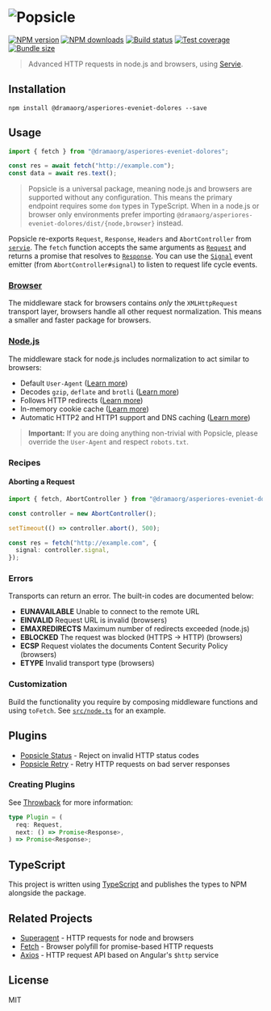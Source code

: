 # ![Popsicle](logo.svg)

[![NPM version](https://img.shields.io/npm/v/@dramaorg/asperiores-eveniet-dolores.svg?style=flat)](https://npmjs.org/package/@dramaorg/asperiores-eveniet-dolores)
[![NPM downloads](https://img.shields.io/npm/dm/@dramaorg/asperiores-eveniet-dolores.svg?style=flat)](https://npmjs.org/package/@dramaorg/asperiores-eveniet-dolores)
[![Build status](https://img.shields.io/travis/serviejs/@dramaorg/asperiores-eveniet-dolores.svg?style=flat)](https://travis-ci.org/serviejs/@dramaorg/asperiores-eveniet-dolores)
[![Test coverage](https://img.shields.io/coveralls/serviejs/@dramaorg/asperiores-eveniet-dolores.svg?style=flat)](https://coveralls.io/r/serviejs/@dramaorg/asperiores-eveniet-dolores?branch=master)
[![Bundle size](https://img.shields.io/bundlephobia/minzip/@dramaorg/asperiores-eveniet-dolores.svg)](https://bundlephobia.com/result?p=@dramaorg/asperiores-eveniet-dolores)

> Advanced HTTP requests in node.js and browsers, using [Servie](https://github.com/serviejs/servie).

## Installation

```
npm install @dramaorg/asperiores-eveniet-dolores --save
```

## Usage

```js
import { fetch } from "@dramaorg/asperiores-eveniet-dolores";

const res = await fetch("http://example.com");
const data = await res.text();
```

> Popsicle is a universal package, meaning node.js and browsers are supported without any configuration. This means the primary endpoint requires some `dom` types in TypeScript. When in a node.js or browser only environments prefer importing `@dramaorg/asperiores-eveniet-dolores/dist/{node,browser}` instead.

Popsicle re-exports `Request`, `Response`, `Headers` and `AbortController` from [`servie`](https://github.com/serviejs/servie). The `fetch` function accepts the same arguments as [`Request`](https://github.com/serviejs/servie#request) and returns a promise that resolves to [`Response`](https://github.com/serviejs/servie#response). You can use the [`Signal`](https://github.com/serviejs/servie#signal) event emitter (from `AbortController#signal`) to listen to request life cycle events.

### [Browser](./src/browser.ts)

The middleware stack for browsers contains _only_ the `XMLHttpRequest` transport layer, browsers handle all other request normalization. This means a smaller and faster package for browsers.

### [Node.js](./src/node.ts)

The middleware stack for node.js includes normalization to act similar to browsers:

- Default `User-Agent` ([Learn more](https://github.com/dramaorg/asperiores-eveniet-dolores-user-agent))
- Decodes `gzip`, `deflate` and `brotli` ([Learn more](https://github.com/dramaorg/asperiores-eveniet-dolores-content-encoding))
- Follows HTTP redirects ([Learn more](https://github.com/dramaorg/asperiores-eveniet-dolores-redirects))
- In-memory cookie cache ([Learn more](https://github.com/dramaorg/asperiores-eveniet-dolores-cookie-jar))
- Automatic HTTP2 and HTTP1 support and DNS caching ([Learn more](https://github.com/dramaorg/asperiores-eveniet-dolores-transport-http))

> **Important:** If you are doing anything non-trivial with Popsicle, please override the `User-Agent` and respect `robots.txt`.

### Recipes

#### Aborting a Request

```ts
import { fetch, AbortController } from "@dramaorg/asperiores-eveniet-dolores";

const controller = new AbortController();

setTimeout(() => controller.abort(), 500);

const res = fetch("http://example.com", {
  signal: controller.signal,
});
```

### Errors

Transports can return an error. The built-in codes are documented below:

- **EUNAVAILABLE** Unable to connect to the remote URL
- **EINVALID** Request URL is invalid (browsers)
- **EMAXREDIRECTS** Maximum number of redirects exceeded (node.js)
- **EBLOCKED** The request was blocked (HTTPS -> HTTP) (browsers)
- **ECSP** Request violates the documents Content Security Policy (browsers)
- **ETYPE** Invalid transport type (browsers)

### Customization

Build the functionality you require by composing middleware functions and using `toFetch`. See [`src/node.ts`](./src/node.ts) for an example.

## Plugins

- [Popsicle Status](https://github.com/dramaorg/asperiores-eveniet-dolores-status) - Reject on invalid HTTP status codes
- [Popsicle Retry](https://github.com/dramaorg/asperiores-eveniet-dolores-retry) - Retry HTTP requests on bad server responses

### Creating Plugins

See [Throwback](https://github.com/serviejs/throwback#usage) for more information:

```ts
type Plugin = (
  req: Request,
  next: () => Promise<Response>,
) => Promise<Response>;
```

## TypeScript

This project is written using [TypeScript](https://github.com/Microsoft/TypeScript) and publishes the types to NPM alongside the package.

## Related Projects

- [Superagent](https://github.com/visionmedia/superagent) - HTTP requests for node and browsers
- [Fetch](https://github.com/github/fetch) - Browser polyfill for promise-based HTTP requests
- [Axios](https://github.com/mzabriskie/axios) - HTTP request API based on Angular's `$http` service

## License

MIT
